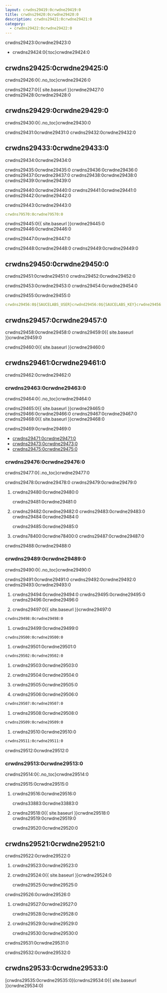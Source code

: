 ```yaml
---
layout: crwdns29419:0crwdne29419:0
title: crwdns29420:0crwdne29420:0
description: crwdns29421:0crwdne29421:0
category:
  - crwdns29422:0crwdne29422:0
---
```

crwdns29423:0crwdne29423:0

* crwdns29424:0{:toc}crwdne29424:0

## crwdns29425:0crwdne29425:0

crwdns29426:0{:.no_toc}crwdne29426:0

crwdns29427:0{{ site.baseurl }}crwdne29427:0 crwdns29428:0crwdne29428:0

## crwdns29429:0crwdne29429:0

crwdns29430:0{:.no_toc}crwdne29430:0

crwdns29431:0crwdne29431:0 crwdns29432:0crwdne29432:0

## crwdns29433:0crwdne29433:0

crwdns29434:0crwdne29434:0

crwdns29435:0crwdne29435:0 crwdns29436:0crwdne29436:0 crwdns29437:0crwdne29437:0 crwdns29438:0crwdne29438:0 crwdns29439:0crwdne29439:0

crwdns29440:0crwdne29440:0 crwdns29441:0crwdne29441:0 crwdns29442:0crwdne29442:0

crwdns29443:0crwdne29443:0

```yml
crwdns79570:0crwdne79570:0
```

crwdns29445:0{{ site.baseurl }}crwdne29445:0 crwdns29446:0crwdne29446:0

crwdns29447:0crwdne29447:0

crwdns29448:0crwdne29448:0 crwdns29449:0crwdne29449:0

## crwdns29450:0crwdne29450:0

crwdns29451:0crwdne29451:0 crwdns29452:0crwdne29452:0

crwdns29453:0crwdne29453:0 crwdns29454:0crwdne29454:0

crwdns29455:0crwdne29455:0

```yaml
crwdns29456:0${SAUCELABS_USER}crwdnd29456:0${SAUCELABS_KEY}crwdne29456:0          
```

## crwdns29457:0crwdne29457:0

crwdns29458:0crwdne29458:0 crwdns29459:0{{ site.baseurl }}crwdne29459:0

crwdns29460:0{{ site.baseurl }}crwdne29460:0

## crwdns29461:0crwdne29461:0

crwdns29462:0crwdne29462:0

### crwdns29463:0crwdne29463:0

crwdns29464:0{:.no_toc}crwdne29464:0

crwdns29465:0{{ site.baseurl }}crwdne29465:0 crwdns29466:0crwdne29466:0 crwdns29467:0crwdne29467:0 crwdns29468:0{{ site.baseurl }}crwdne29468:0

crwdns29469:0crwdne29469:0

* [crwdns29471:0crwdne29471:0](crwdns29470:0crwdne29470:0)
* [crwdns29473:0crwdne29473:0](crwdns29472:0crwdne29472:0)
* [crwdns29475:0crwdne29475:0](crwdns29474:0crwdne29474:0)

### crwdns29476:0crwdne29476:0

crwdns29477:0{:.no_toc}crwdne29477:0

crwdns29478:0crwdne29478:0 crwdns29479:0crwdne29479:0

1. crwdns29480:0crwdne29480:0

    crwdns29481:0crwdne29481:0
    

1. crwdns29482:0crwdne29482:0 crwdns29483:0crwdne29483:0 crwdns29484:0crwdne29484:0

    crwdns29485:0crwdne29485:0
    

1. crwdns78400:0crwdne78400:0 crwdns29487:0crwdne29487:0

crwdns29488:0crwdne29488:0

### crwdns29489:0crwdne29489:0

crwdns29490:0{:.no_toc}crwdne29490:0

crwdns29491:0crwdne29491:0 crwdns29492:0crwdne29492:0 crwdns29493:0crwdne29493:0

1. crwdns29494:0crwdne29494:0 crwdns29495:0crwdne29495:0 crwdns29496:0crwdne29496:0

2. crwdns29497:0{{ site.baseurl }}crwdne29497:0

```bash
crwdns29498:0crwdne29498:0
```

1. crwdns29499:0crwdne29499:0

```bash
crwdns29500:0crwdne29500:0
```

1. crwdns29501:0crwdne29501:0

```bash
crwdns29502:0crwdne29502:0
```

1. crwdns29503:0crwdne29503:0

2. crwdns29504:0crwdne29504:0

3. crwdns29505:0crwdne29505:0

4. crwdns29506:0crwdne29506:0

```bash
crwdns29507:0crwdne29507:0
```

1. crwdns29508:0crwdne29508:0

```bash
crwdns29509:0crwdne29509:0
```

1. crwdns29510:0crwdne29510:0

```bash
crwdns29511:0crwdne29511:0
```

crwdns29512:0crwdne29512:0

### crwdns29513:0crwdne29513:0

crwdns29514:0{:.no_toc}crwdne29514:0

crwdns29515:0crwdne29515:0

1. crwdns29516:0crwdne29516:0

    crwdns33883:0crwdne33883:0
    

1. crwdns29518:0{{ site.baseurl }}crwdne29518:0 crwdns29519:0crwdne29519:0

    crwdns29520:0crwdne29520:0
    

## crwdns29521:0crwdne29521:0

crwdns29522:0crwdne29522:0

1. crwdns29523:0crwdne29523:0

2. crwdns29524:0{{ site.baseurl }}crwdne29524:0

    crwdns29525:0crwdne29525:0
    

crwdns29526:0crwdne29526:0

1. crwdns29527:0crwdne29527:0

    crwdns29528:0crwdne29528:0
    

1. crwdns29529:0crwdne29529:0

    crwdns29530:0crwdne29530:0
    

crwdns29531:0crwdne29531:0

crwdns29532:0crwdne29532:0

## crwdns29533:0crwdne29533:0

[crwdns29535:0crwdne29535:0](crwdns29534:0{{ site.baseurl }}crwdne29534:0)